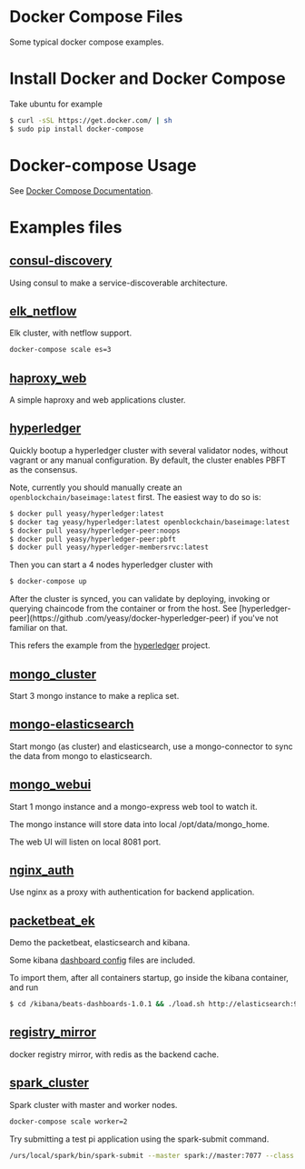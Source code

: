 Docker Compose Files
===
Some typical docker compose examples.

# Install Docker and Docker Compose
Take ubuntu for example

```sh
$ curl -sSL https://get.docker.com/ | sh
$ sudo pip install docker-compose
```

# Docker-compose Usage
See [Docker Compose Documentation](https://docs.docker.com/compose/).


# Examples files

## [consul-discovery](consul-discovery)
Using consul to make a service-discoverable architecture.

## [elk_netflow](elk_netflow)
Elk cluster, with netflow support.
```sh
docker-compose scale es=3
```

## [haproxy_web](haproxy_web)
A simple haproxy and web applications cluster.

## [hyperledger](hyperledger)
Quickly bootup a hyperledger cluster with several validator nodes, without vagrant or any manual configuration. By default, the cluster enables PBFT as the consensus.

Note, currently you should manually create an `openblockchain/baseimage:latest` first. The
easiest way to do so is:
```sh
$ docker pull yeasy/hyperledger:latest
$ docker tag yeasy/hyperledger:latest openblockchain/baseimage:latest
$ docker pull yeasy/hyperledger-peer:noops
$ docker pull yeasy/hyperledger-peer:pbft
$ docker pull yeasy/hyperledger-membersrvc:latest
```

Then you can start a 4 nodes hyperledger cluster with
```sh
$ docker-compose up
```

After the cluster is synced, you can validate by deploying, invoking or querying chaincode from the container or from the
host. See [hyperledger-peer](https://github .com/yeasy/docker-hyperledger-peer) if you've not familiar on that.

This refers the example from the [hyperledger](https://github.com/hyperledger/fabric/tree/master/consensus/docker-compose-files) project.

## [mongo_cluster](mongo_cluster)
Start 3 mongo instance to make a replica set.

## [mongo-elasticsearch](mongo-elasticsearch)
Start mongo (as cluster) and elasticsearch, use a mongo-connector to sync the data from mongo to elasticsearch.

## [mongo_webui](mongo_webui)
Start 1 mongo instance and a mongo-express web tool to watch it.

The mongo instance will store data into local /opt/data/mongo_home.

The web UI will listen on local 8081 port.

## [nginx_auth](nginx_auth)
Use nginx as a proxy with authentication for backend application.

## [packetbeat_ek](packetbeat_ek)
Demo the packetbeat, elasticsearch and kibana.

Some kibana [dashboard config](https://github.com/elastic/beats-dashboards) files are included.

To import them, after all containers startup, go inside the kibana container, and run
```sh
$ cd /kibana/beats-dashboards-1.0.1 && ./load.sh http://elasticsearch:9200
```

## [registry_mirror](registry_mirror)
docker registry mirror, with redis as the backend cache.

## [spark_cluster](spark_cluster)
Spark cluster with master and worker nodes.
```sh
docker-compose scale worker=2
```
Try submitting a test pi application using the spark-submit command.
```sh
/urs/local/spark/bin/spark-submit --master spark://master:7077 --class org.apache.spark.examples.SparkPi /usr/local/spark/lib/spark-examples-1.4.0-hadoop2.6.0.jar 1000
```
